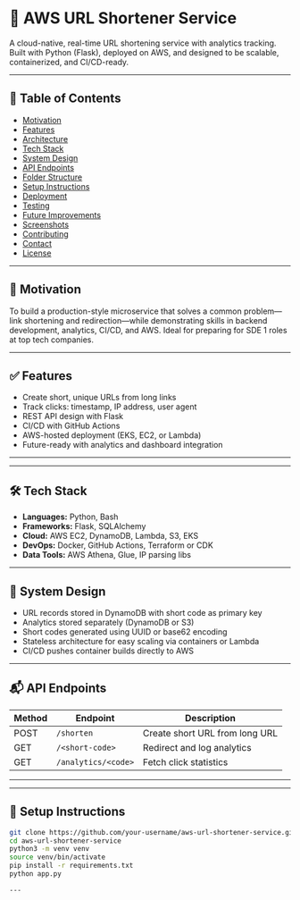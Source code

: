 # 🚀 AWS URL Shortener Service

A cloud-native, real-time URL shortening service with analytics tracking. Built with Python (Flask), deployed on AWS, and designed to be scalable, containerized, and CI/CD-ready.

---

## 🧩 Table of Contents

- [Motivation](#motivation)
- [Features](#features)
- [Architecture](#architecture)
- [Tech Stack](#tech-stack)
- [System Design](#system-design)
- [API Endpoints](#api-endpoints)
- [Folder Structure](#folder-structure)
- [Setup Instructions](#setup-instructions)
- [Deployment](#deployment)
- [Testing](#testing)
- [Future Improvements](#future-improvements)
- [Screenshots](#screenshots)
- [Contributing](#contributing)
- [Contact](#contact)
- [License](#license)

---

## 🧠 Motivation

To build a production-style microservice that solves a common problem—link shortening and redirection—while demonstrating skills in backend development, analytics, CI/CD, and AWS. Ideal for preparing for SDE 1 roles at top tech companies.

---

## ✅ Features

- Create short, unique URLs from long links
- Track clicks: timestamp, IP address, user agent
- REST API design with Flask
- CI/CD with GitHub Actions
- AWS-hosted deployment (EKS, EC2, or Lambda)
- Future-ready with analytics and dashboard integration

---


---

## 🛠️ Tech Stack

- **Languages:** Python, Bash
- **Frameworks:** Flask, SQLAlchemy
- **Cloud:** AWS EC2, DynamoDB, Lambda, S3, EKS
- **DevOps:** Docker, GitHub Actions, Terraform or CDK
- **Data Tools:** AWS Athena, Glue, IP parsing libs

---

## 🧱 System Design

- URL records stored in DynamoDB with short code as primary key
- Analytics stored separately (DynamoDB or S3)
- Short codes generated using UUID or base62 encoding
- Stateless architecture for easy scaling via containers or Lambda
- CI/CD pushes container builds directly to AWS

---

## 📬 API Endpoints

| Method | Endpoint              | Description                        |
|--------|-----------------------|------------------------------------|
| POST   | `/shorten`            | Create short URL from long URL     |
| GET    | `/<short-code>`       | Redirect and log analytics         |
| GET    | `/analytics/<code>`   | Fetch click statistics             |

---


---

## 🧪 Setup Instructions

```bash
git clone https://github.com/your-username/aws-url-shortener-service.git
cd aws-url-shortener-service
python3 -m venv venv
source venv/bin/activate
pip install -r requirements.txt
python app.py

---






